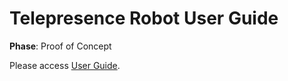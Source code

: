 # Telepresence Robot User Guide

**Phase**: Proof of Concept

Please access [User Guide](https://sara-sabr.github.io/rp-robot-user-guide/img/Robot-Usage-Notice.pdf). 
